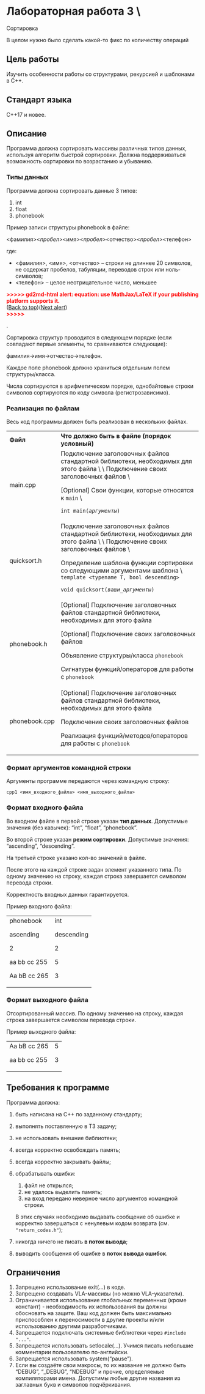 # Лабораторная работа 3 \
Сортировка

В целом нужно было сделать какой-то фикс по количеству операций

## **Цель работы**

Изучить особенности работы со структурами, рекурсией и шаблонами в C++.


## **Стандарт языка**

C++17 и новее.


## Описание

Программа должна сортировать массивы различных типов данных, используя алгоритм быстрой сортировки. Должна поддерживаться возможность сортировки по возрастанию и убыванию.


### Типы данных

Программа должна сортировать данные 3 типов:



1. int
2. float
3. phonebook

Пример записи структуры phonebook в файле:

&lt;фамилия>&lt;_пробел_>&lt;имя>&lt;_пробел_>&lt;отчество>&lt;_пробел_>&lt;телефон>

где:



* &lt;фамилия>, &lt;имя>, &lt;отчество> – строки не длиннее 20 символов, не содержат пробелов, табуляции, переводов строк или ноль-символов;
* &lt;телефон> – целое неотрицательное число, меньшее 

<p id="gdcalert1" ><span style="color: red; font-weight: bold">>>>>>  gd2md-html alert: equation: use MathJax/LaTeX if your publishing platform supports it. </span><br>(<a href="#">Back to top</a>)(<a href="#gdcalert2">Next alert</a>)<br><span style="color: red; font-weight: bold">>>>>> </span></p>

.

Сортировка структур проводится в следующем порядке (если совпадают первые элементы, то сравниваются следующие):

фамилия->имя->отчество->телефон.

Каждое поле phonebook должно храниться отдельным полем структуры/класса. 

Числа сортируются в арифметическом порядке, однобайтовые строки символов сортируются по коду символа (регистрозависимо).


### Реализация по файлам

Весь код программы должен быть реализован в нескольких файлах.


<table>
  <tr>
   <td><strong>Файл</strong>
   </td>
   <td><strong>Что должно быть в файле (порядок условный)</strong>
   </td>
  </tr>
  <tr>
   <td>main.cpp
   </td>
   <td>Подключение заголовочных файлов стандартной библиотеки, необходимых для этого файла \
 \
Подключение своих заголовочных файлов \

<p>
[Optional] Свои функции, которые относятся к <code>main</code> \

<p>
<code>int main(<em>аргументы</em>)</code>
   </td>
  </tr>
  <tr>
   <td>quicksort.h
   </td>
   <td>Подключение заголовочных файлов стандартной библиотеки, необходимых для этого файла \
 \
Подключение своих заголовочных файлов \

<p>
Определение шаблона функции сортировки со следующими аргументами шаблона \
<code>template &lt;typename T, bool descending></code>
<p>
<code>void quicksort(<em>ваши_аргументы</em>)</code>
   </td>
  </tr>
  <tr>
   <td>phonebook.h
   </td>
   <td>[Optional] Подключение заголовочных файлов стандартной библиотеки, необходимых для этого файла
<p>
[Optional] Подключение своих заголовочных файлов
<p>
Объявление структуры/класса <code>phonebook</code>
<p>
Сигнатуры функций/операторов для работы с <code>phonebook</code>
   </td>
  </tr>
  <tr>
   <td>phonebook.cpp
   </td>
   <td>[Optional] Подключение заголовочных файлов стандартной библиотеки, необходимых для этого файла
<p>
Подключение своих заголовочных файлов
<p>
Реализация функций/методов/операторов для работы с <code>phonebook</code>
   </td>
  </tr>
</table>



### Формат аргументов командной строки

Аргументы программе передаются через командную строку:


```
cpp1 <имя_входного_файла> <имя_выходного_файла>
```



### Формат входного файла

Во входном файле в первой строке указан **тип данных**. Допустимые значения (без кавычек): “int”, “float”, “phonebook”.

Во второй строке указан **режим сортировки**. Допустимые значения: “ascending”, “descending”.

На третьей строке указано кол-во значений в файле.

После этого на каждой строке задан элемент указанного типа. По одному значению на строку, каждая строка завершается символом перевода строки.

Корректность входных данных гарантируется.

Пример входного файла:


<table>
  <tr>
   <td>phonebook
<p>
ascending
<p>
2
<p>
aa bb cc 255
<p>
Aa bB cc 265
   </td>
   <td>int
<p>
descending
<p>
2
<p>
5
<p>
3
   </td>
  </tr>
</table>



### Формат выходного файла

Отсортированный массив. По одному значению на строку, каждая строка завершается символом перевода строки.

Пример выходного файла:


<table>
  <tr>
   <td>Aa bB cc 265
<p>
aa bb cc 255
   </td>
   <td>5
<p>
3
   </td>
  </tr>
</table>



## **Требования к программе**

Программа должна:



1. быть написана на C++ по заданному стандарту;
2. выполнять поставленную в ТЗ задачу;
3. не использовать внешние библиотеки;
4. всегда корректно освобождать память;
5. всегда корректно закрывать файлы;
6. обрабатывать ошибки: 
    1. файл не открылся; 
    2. не удалось выделить память;
    3. на вход передано неверное число аргументов командной строки.

    В этих случаях необходимо выдавать сообщение об ошибке и корректно завершаться с ненулевым кодом возврата (см. `"return_codes.h"`);

7. никогда ничего не писать **в поток вывода**;
8. выводить сообщения об ошибке в **поток вывода ошибок**. 


## **Ограничения**



1. Запрещено  использование exit(...) в коде.
2. Запрещено  создавать VLA-массивы (но можно VLA-указатели).
3. Ограничивается использование глобальных переменных (кроме констант) - необходимость их использования вы должны обосновать на защите. Ваш код должен быть максимально приспособлен к переносимости в другие проекты и/или использованию другими разработчиками.
4. Запрещается подключать системные библиотеки через `#include "..."`.
5. Запрещается использовать setlocale(...). Учимся писать небольшие комментарии пользователю по-английски.
6. Запрещается использовать system(“pause”).
7. Если вы создаёте свои макросы, то их название не должно быть “DEBUG”, “_DEBUG”, “NDEBUG” и прочие, определяемые компиляторами имена.  Допустимы любые другие названия из заглавных букв и символов подчёркивания.
